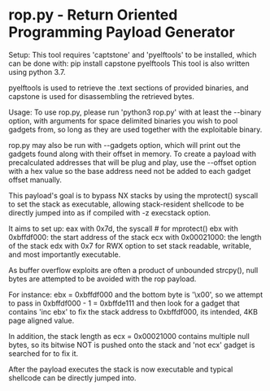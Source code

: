 # rop.py - Return Oriented Programming Payload Generator

Setup: 
This tool requires 'captstone' and 'pyelftools' to be installed, which can be done with:
pip install capstone pyelftools
This tool is also written using python 3.7.

pyelftools is used to retrieve the .text sections of provided binaries, and capstone is used for disassembling the retrieved bytes. 

Usage:
To use rop.py, please run 'python3 rop.py' with at least the --binary option, with arguments for space delimited binaries you wish to pool gadgets from, so long as they are used together with the exploitable binary. 

rop.py may also be run with --gadgets option, which will print out the gadgets found along with their offset in memory. To create a payload with precalculated addresses that will be plug and play, use the --offset option with a hex value so the base address need not be added to each gadget offset manually. 

This payload's goal is to bypass NX stacks by using the mprotect() syscall to set the stack as executable, allowing stack-resident shellcode to be directly jumped into as if compiled with -z execstack option.

It aims to set up:
eax with 0x7d, the syscall # for mprotect()
ebx with 0xbffdf000: the start address of the stack
ecx with 0x00021000: the length of the stack
edx with 0x7 for RWX option to set stack readable, writable, and most importantly executable.

As buffer overflow exploits are often a product of unbounded strcpy(), null bytes are attempted to be avoided with the rop payload.

For instance:
ebx = 0xbffdf000 and the bottom byte is '\x00', so we attempt to pass in 0xbffdf000 - 1 = 0xbffde111 and then look for a gadget that contains 'inc ebx' to fix the stack address to 0xbffdf000, its intended, 4KB page aligned value.

In addition, the stack length as ecx = 0x00021000 contains multiple null bytes, so its bitwise NOT is pushed onto the stack and 'not ecx' gadget is searched for to fix it. 

After the payload executes the stack is now executable and typical shellcode can be directly jumped into.
